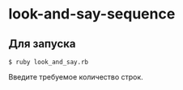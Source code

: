 # look-and-say-sequence

## Для запуска
```
$ ruby look_and_say.rb
```
Введите требуемое количество строк.
